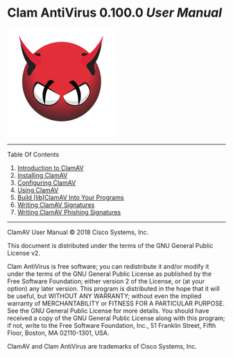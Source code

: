 # Clam AntiVirus 0.100.0 *User Manual*

![image](UserManual/images/demon.png)

-----

Table Of Contents

1. [Introduction to ClamAV](UserManual/Introduction.md)
2. [Installing ClamAV](UserManual/Installation.md)
3. [Configuring ClamAV](UserManual/Configuration.md)
4. [Using ClamAV](UserManual/Usage.md)
5. [Build \[lib\]ClamAV Into Your Programs](UserManual/libclamav.md)
6. [Writing ClamAV Signatures](UserManual/Signatures.md)
7. [Writing ClamAV Phishing Signatures](UserManual/PhishSigs.md)

-----

ClamAV User Manual © 2018 Cisco Systems, Inc.

This document is distributed under the terms of the GNU General Public License v2.

Clam AntiVirus is free software; you can redistribute it and/or modify it under the terms of the GNU General Public License as published by the Free Software Foundation; either version 2 of the License, or (at your option) any later version. This program is distributed in the hope that it will be useful, but WITHOUT ANY WARRANTY; without even the implied warranty of MERCHANTABILITY or FITNESS FOR A PARTICULAR PURPOSE. See the GNU General Public License for more details. You should have received a copy of the GNU General Public License along with this program; if not, write to the Free Software Foundation, Inc., 51 Franklin Street, Fifth Floor, Boston, MA 02110-1301, USA.

ClamAV and Clam AntiVirus are trademarks of Cisco Systems, Inc.
